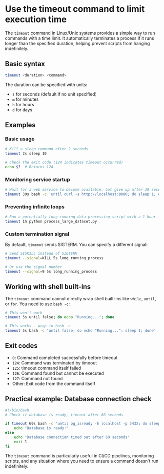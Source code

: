 # Use the timeout command to limit execution time

The `timeout` command in Linux/Unix systems provides a simple way to run commands with a time limit. It automatically terminates a process if it runs longer than the specified duration, helping prevent scripts from hanging indefinitely.

## Basic syntax

```bash
timeout <duration> <command>
```

The duration can be specified with units:
- `s` for seconds (default if no unit specified)
- `m` for minutes  
- `h` for hours
- `d` for days

## Examples

### Basic usage

```bash
# Kill a sleep command after 2 seconds
timeout 2s sleep 10

# Check the exit code (124 indicates timeout occurred)
echo $?  # Returns 124
```

### Monitoring service startup

```bash
# Wait for a web service to become available, but give up after 30 seconds
timeout 30s bash -c 'until curl -s http://localhost:8080; do sleep 1; done'
```

### Preventing infinite loops

```bash
# Run a potentially long-running data processing script with a 1 hour limit
timeout 1h python process_large_dataset.py
```

### Custom termination signal

By default, `timeout` sends SIGTERM. You can specify a different signal:

```bash
# Send SIGKILL instead of SIGTERM
timeout --signal=KILL 5s long_running_process

# Or use the signal number
timeout --signal=9 5s long_running_process
```

## Working with shell built-ins

The `timeout` command cannot directly wrap shell built-ins like `while`, `until`, or `for`. You need to use `bash -c`:

```bash
# This won't work
timeout 5s until false; do echo "Running..."; done

# This works - wrap in bash -c
timeout 5s bash -c 'until false; do echo "Running..."; sleep 1; done'
```

## Exit codes

- `0`: Command completed successfully before timeout
- `124`: Command was terminated by timeout
- `125`: timeout command itself failed
- `126`: Command found but cannot be executed
- `127`: Command not found
- Other: Exit code from the command itself

## Practical example: Database connection check

```bash
#!/bin/bash
# Check if database is ready, timeout after 60 seconds

if timeout 60s bash -c 'until pg_isready -h localhost -p 5432; do sleep 2; done'; then
    echo "Database is ready!"
else
    echo "Database connection timed out after 60 seconds"
    exit 1
fi
```

The `timeout` command is particularly useful in CI/CD pipelines, monitoring scripts, and any situation where you need to ensure a command doesn't run indefinitely.